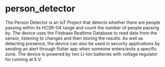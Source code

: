 # person_detector

The Person Detector is an IoT Project that detects whether there are people passing within its HCSR-04 range and count the number of people passing by. The device uses the Firebase Realtime Database to read data from the sensor, listening to changes and then storing the results. As well as detecting presence, the device can also be used in security applications by sending an alert through flutter app when someone enters/exits a specific zone. The device is powered by two Li-Ion batteries with voltage regulator for running at 5 V.
